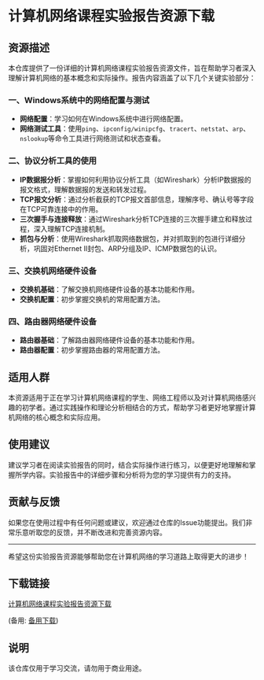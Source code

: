 # 计算机网络课程实验报告资源下载

## 资源描述

本仓库提供了一份详细的计算机网络课程实验报告资源文件，旨在帮助学习者深入理解计算机网络的基本概念和实际操作。报告内容涵盖了以下几个关键实验部分：

### 一、Windows系统中的网络配置与测试
- **网络配置**：学习如何在Windows系统中进行网络配置。
- **网络测试工具**：使用`ping`、`ipconfig/winipcfg`、`tracert`、`netstat`、`arp`、`nslookup`等命令工具进行网络测试和状态查看。

### 二、协议分析工具的使用
- **IP数据报分析**：掌握如何利用协议分析工具（如Wireshark）分析IP数据报的报文格式，理解数据报的发送和转发过程。
- **TCP报文分析**：通过分析截获的TCP报文首部信息，理解序号、确认号等字段在TCP可靠连接中的作用。
- **三次握手与连接释放**：通过Wireshark分析TCP连接的三次握手建立和释放过程，深入理解TCP连接机制。
- **抓包与分析**：使用Wireshark抓取网络数据包，并对抓取到的包进行详细分析，巩固对Ethernet II封包、ARP分组及IP、ICMP数据包的认识。

### 三、交换机网络硬件设备
- **交换机基础**：了解交换机网络硬件设备的基本功能和作用。
- **交换机配置**：初步掌握交换机的常用配置方法。

### 四、路由器网络硬件设备
- **路由器基础**：了解路由器网络硬件设备的基本功能和作用。
- **路由器配置**：初步掌握路由器的常用配置方法。

## 适用人群
本资源适用于正在学习计算机网络课程的学生、网络工程师以及对计算机网络感兴趣的初学者。通过实践操作和理论分析相结合的方式，帮助学习者更好地掌握计算机网络的核心概念和实际应用。

## 使用建议
建议学习者在阅读实验报告的同时，结合实际操作进行练习，以便更好地理解和掌握所学内容。实验报告中的详细步骤和分析将为您的学习提供有力的支持。

## 贡献与反馈
如果您在使用过程中有任何问题或建议，欢迎通过仓库的Issue功能提出。我们非常乐意听取您的反馈，并不断改进和完善资源内容。

---

希望这份实验报告资源能够帮助您在计算机网络的学习道路上取得更大的进步！

## 下载链接
[计算机网络课程实验报告资源下载](https://pan.quark.cn/s/dacacff595b5) 

(备用: [备用下载](https://pan.baidu.com/s/1KFh-k2KT4Evm_ze6MT13sg?pwd=1234))

## 说明

该仓库仅用于学习交流，请勿用于商业用途。

